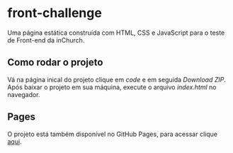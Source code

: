 # front-challenge
Uma página estática construída com HTML, CSS e JavaScript para o teste de Front-end da inChurch.

## Como rodar o projeto
Vá na página inical do projeto clique em *code* e em seguida *Download ZIP*. Após baixar o projeto em sua máquina, execute o arquivo *index.html* no navegador.

## Pages
O projeto está também disponível no GitHub Pages, para acessar clique [aqui](https://bernardocastro.github.io/front-challenge/).
